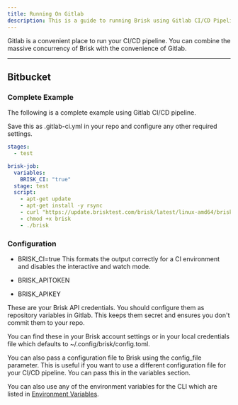 ```yaml
---
title: Running On Gitlab
description: This is a guide to running Brisk using Gitlab CI/CD Pipelines
---
```


Gitlab is a convenient place to run your CI/CD pipeline. You can combine the massive concurrency of Brisk with the convenience of Gitlab.

---

## Bitbucket

### Complete Example

The following is a complete example using Gitlab CI/CD pipeline.

Save this as .gitlab-ci.yml in your repo and configure any other required settings.

```yml
stages:         
  - test

brisk-job:   
  variables:
    BRISK_CI: "true"
  stage: test   
  script:
    - apt-get update
    - apt-get install -y rsync
    - curl "https://update.brisktest.com/brisk/latest/linux-amd64/brisk" -o brisk
    - chmod +x brisk
    - ./brisk
```

### Configuration

- BRISK_CI=true
  This formats the output correctly for a CI environment and disables the interactive and watch mode.

- BRISK_APITOKEN
- BRISK_APIKEY

These are your Brisk API credentials. You should configure them as repository variables in Gitlab. This keeps them secret and ensures you don't commit them to your repo.

You can find these in your Brisk account settings or in your local credentials file which defaults to ~/.config/brisk/config.toml.

You can also pass a configuration file to Brisk using the config_file parameter. This is useful if you want to use a different configuration file for your CI/CD pipeline. You can pass this in the variables section. 

You can also use any of the environment variables for the CLI which are listed in [Environment Variables](/docs/cli-environment-variables).
